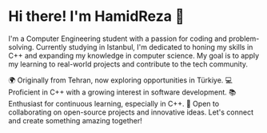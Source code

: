 # Hi there! I'm HamidReza 👋
I'm a Computer Engineering student with a passion for coding and problem-solving. Currently studying in Istanbul, I'm dedicated to honing my skills in C++ and expanding 
my knowledge in computer science. My goal is to apply my learning to real-world projects and contribute to the tech community.

🌍 Originally from Tehran, now exploring opportunities in Türkiye.
💻 Proficient in C++ with a growing interest in software development.
📚 Enthusiast for continuous learning, especially in C++.
🌱 Open to collaborating on open-source projects and innovative ideas.
Let's connect and create something amazing together!
